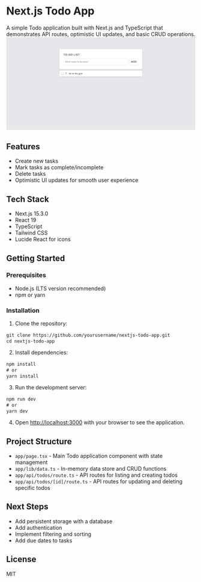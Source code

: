 # Next.js Todo App

A simple Todo application built with Next.js and TypeScript that demonstrates API routes, optimistic UI updates, and basic CRUD operations.
![Screenshot of the Site](screenshot.png)

## Features

- Create new tasks
- Mark tasks as complete/incomplete
- Delete tasks
- Optimistic UI updates for smooth user experience

## Tech Stack

- Next.js 15.3.0
- React 19
- TypeScript
- Tailwind CSS
- Lucide React for icons

## Getting Started

### Prerequisites

- Node.js (LTS version recommended)
- npm or yarn

### Installation

1. Clone the repository:

```
git clone https://github.com/yourusername/nextjs-todo-app.git
cd nextjs-todo-app
```

2. Install dependencies:

```
npm install
# or
yarn install
```

3. Run the development server:

```
npm run dev
# or
yarn dev
```

4. Open [http://localhost:3000](http://localhost:3000) with your browser to see the application.

## Project Structure

- `app/page.tsx` - Main Todo application component with state management
- `app/lib/data.ts` - In-memory data store and CRUD functions
- `app/api/todos/route.ts` - API routes for listing and creating todos
- `app/api/todos/[id]/route.ts` - API routes for updating and deleting specific todos

## Next Steps

- Add persistent storage with a database
- Add authentication
- Implement filtering and sorting
- Add due dates to tasks

## License

MIT
